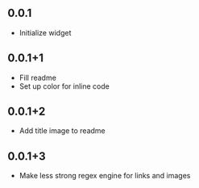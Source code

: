 ## 0.0.1

* Initialize widget

## 0.0.1+1

* Fill readme
* Set up color for inline code

## 0.0.1+2

* Add title image to readme

## 0.0.1+3

* Make less strong regex engine for links and images